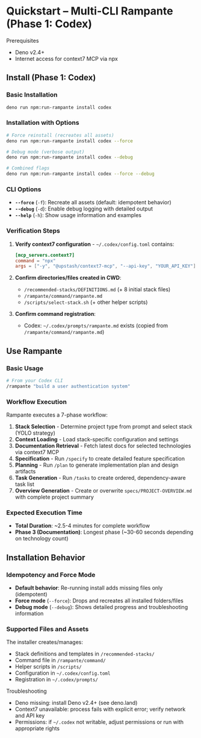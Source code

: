 # Quickstart – Multi-CLI Rampante (Phase 1: Codex)

Prerequisites
- Deno v2.4+
- Internet access for context7 MCP via npx

## Install (Phase 1: Codex)

### Basic Installation

```bash
deno run npm:run-rampante install codex
```

### Installation with Options

```bash
# Force reinstall (recreates all assets)
deno run npm:run-rampante install codex --force

# Debug mode (verbose output)
deno run npm:run-rampante install codex --debug

# Combined flags
deno run npm:run-rampante install codex --force --debug
```

### CLI Options

- **`--force`** (`-f`): Recreate all assets (default: idempotent behavior)
- **`--debug`** (`-d`): Enable debug logging with detailed output
- **`--help`** (`-h`): Show usage information and examples

### Verification Steps

1. **Verify context7 configuration** - `~/.codex/config.toml` contains:
   ```toml
   [mcp_servers.context7]
   command = "npx"
   args = ["-y", "@upstash/context7-mcp", "--api-key", "YOUR_API_KEY"]
   ```

2. **Confirm directories/files created in CWD**:
   - `/recommended-stacks/DEFINITIONS.md` (+ 8 initial stack files)
   - `/rampante/command/rampante.md`
   - `/scripts/select-stack.sh` (+ other helper scripts)

3. **Confirm command registration**:
   - Codex: `~/.codex/prompts/rampante.md` exists (copied from `/rampante/command/rampante.md`)

## Use Rampante

### Basic Usage

```bash
# From your Codex CLI
/rampante "build a user authentication system"
```

### Workflow Execution

Rampante executes a 7-phase workflow:
1. **Stack Selection** - Determine project type from prompt and select stack (YOLO strategy)
2. **Context Loading** - Load stack-specific configuration and settings
3. **Documentation Retrieval** - Fetch latest docs for selected technologies via context7 MCP
4. **Specification** - Run `/specify` to create detailed feature specification
5. **Planning** - Run `/plan` to generate implementation plan and design artifacts
6. **Task Generation** - Run `/tasks` to create ordered, dependency-aware task list
7. **Overview Generation** - Create or overwrite `specs/PROJECT-OVERVIEW.md` with complete project summary

### Expected Execution Time
- **Total Duration**: ~2.5-4 minutes for complete workflow
- **Phase 3 (Documentation)**: Longest phase (~30-60 seconds depending on technology count)

## Installation Behavior

### Idempotency and Force Mode

- **Default behavior**: Re-running install adds missing files only (idempotent)
- **Force mode** (`--force`): Drops and recreates all installed folders/files
- **Debug mode** (`--debug`): Shows detailed progress and troubleshooting information

### Supported Files and Assets

The installer creates/manages:
- Stack definitions and templates in `/recommended-stacks/`
- Command file in `/rampante/command/`
- Helper scripts in `/scripts/`
- Configuration in `~/.codex/config.toml`
- Registration in `~/.codex/prompts/`

Troubleshooting
- Deno missing: install Deno v2.4+ (see deno.land)
- Context7 unavailable: process fails with explicit error; verify network and API key
- Permissions: if `~/.codex` not writable, adjust permissions or run with appropriate rights
